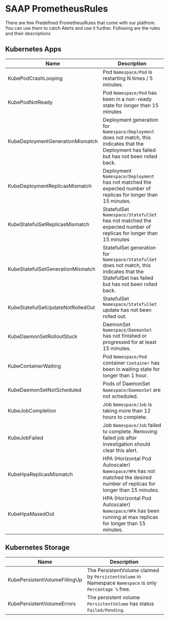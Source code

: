 # SAAP PrometheusRules

There are few Predefined PrometheusRules that come with our platfrom. You can use them to catch Alerts and use it further. Following are the rules and their descriptions

## Kubernetes Apps

| Name                              | Description |
|-----------------------------------|-------------|
| KubePodCrashLooping               | Pod `Namespace/Pod` is restarting N times / 5 minutes. |
| KubePodNotReady                   | Pod `Namespace/Pod` has been in a non-ready state for longer than 15 minutes |
| KubeDeploymentGenerationMismatch  | Deployment generation for `Namespace/Deployment` does not match, this indicates that the Deployment has failed but has not been rolled back. |
| KubeDeploymentReplicasMismatch    | Deployment `Namespace/Deployment` has not matched the expected number of replicas for longer than 15 minutes. |
| KubeStatefulSetReplicasMismatch   | StatefulSet `Namespace/StatefulSet` has not matched the expected number of replicas for longer than 15 minutes |
| KubeStatefulSetGenerationMismatch | StatefulSet generation for `Namespace/StatefulSet` does not match, this indicates that the StatefulSet has failed but has not been rolled back. |
| KubeStatefulSetUpdateNotRolledOut | StatefulSet `Namespace/StatefulSet` update has not been rolled out. |
| KubeDaemonSetRolloutStuck         | DaemonSet `Namespace/DaemonSet` has not finished or progressed for at least 15 minutes. |
| KubeContainerWaiting              | Pod `Namespace/Pod` container `Container` has been in waiting state for longer than 1 hour. |
| KubeDaemonSetNotScheduled         | Pods of DaemonSet `Namespace/DaemonSet` are not scheduled. |
| KubeJobCompletion                 | Job `Namespace/Job` is taking more than 12 hours to complete. |
| KubeJobFailed                     | Job `Namespace/Job` failed to complete. Removing failed job after investigation should clear this alert. |
| KubeHpaReplicasMismatch           | HPA (Horizontal Pod Autoscaler) `Namespace/HPA` has not matched the desired number of replicas for longer than 15 minutes. |
| KubeHpaMaxedOut                   | HPA (Horizontal Pod Autoscaler) `Namespace/HPA` has been running at max replicas for longer than 15 minutes. |

## Kubernetes Storage

| Name                              | Description |
|-----------------------------------|-------------|
| KubePersistentVolumeFillingUp     | The PersistentVolume claimed by `PersistentVolume` in Namespace `Namespace` is only `Percentage %` free. |
| KubePersistentVolumeErrors        | The persistent volume `PersistentVolume` has status `Failed/Pending`. |
